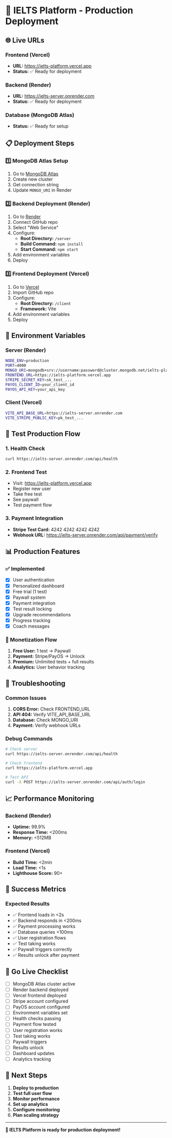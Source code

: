 # 🚀 IELTS Platform - Production Deployment

## 🌐 Live URLs

### Frontend (Vercel)

- **URL:** https://ielts-platform.vercel.app
- **Status:** ✅ Ready for deployment

### Backend (Render)

- **URL:** https://ielts-server.onrender.com
- **Status:** ✅ Ready for deployment

### Database (MongoDB Atlas)

- **Status:** ✅ Ready for setup

## 📋 Deployment Steps

### 1️⃣ MongoDB Atlas Setup

1. Go to [MongoDB Atlas](https://cloud.mongodb.com)
2. Create new cluster
3. Get connection string
4. Update `MONGO_URI` in Render

### 2️⃣ Backend Deployment (Render)

1. Go to [Render](https://render.com)
2. Connect GitHub repo
3. Select "Web Service"
4. Configure:
   - **Root Directory:** `/server`
   - **Build Command:** `npm install`
   - **Start Command:** `npm start`
5. Add environment variables
6. Deploy

### 3️⃣ Frontend Deployment (Vercel)

1. Go to [Vercel](https://vercel.com)
2. Import GitHub repo
3. Configure:
   - **Root Directory:** `/client`
   - **Framework:** Vite
4. Add environment variables
5. Deploy

## 🔧 Environment Variables

### Server (Render)

```bash
NODE_ENV=production
PORT=4000
MONGO_URI=mongodb+srv://username:password@cluster.mongodb.net/ielts-platform
FRONTEND_URL=https://ielts-platform.vercel.app
STRIPE_SECRET_KEY=sk_test_...
PAYOS_CLIENT_ID=your_client_id
PAYOS_API_KEY=your_api_key
```

### Client (Vercel)

```bash
VITE_API_BASE_URL=https://ielts-server.onrender.com
VITE_STRIPE_PUBLIC_KEY=pk_test_...
```

## 🧪 Test Production Flow

### 1. Health Check

```bash
curl https://ielts-server.onrender.com/api/health
```

### 2. Frontend Test

- Visit: https://ielts-platform.vercel.app
- Register new user
- Take free test
- See paywall
- Test payment flow

### 3. Payment Integration

- **Stripe Test Card:** 4242 4242 4242 4242
- **Webhook URL:** https://ielts-server.onrender.com/api/payment/verify

## 📊 Production Features

### ✅ Implemented

- [x] User authentication
- [x] Personalized dashboard
- [x] Free trial (1 test)
- [x] Paywall system
- [x] Payment integration
- [x] Test result locking
- [x] Upgrade recommendations
- [x] Progress tracking
- [x] Coach messages

### 🎯 Monetization Flow

1. **Free User:** 1 test → Paywall
2. **Payment:** Stripe/PayOS → Unlock
3. **Premium:** Unlimited tests + full results
4. **Analytics:** User behavior tracking

## 🔧 Troubleshooting

### Common Issues

1. **CORS Error:** Check FRONTEND_URL
2. **API 404:** Verify VITE_API_BASE_URL
3. **Database:** Check MONGO_URI
4. **Payment:** Verify webhook URLs

### Debug Commands

```bash
# Check server
curl https://ielts-server.onrender.com/api/health

# Check frontend
curl https://ielts-platform.vercel.app

# Test API
curl -X POST https://ielts-server.onrender.com/api/auth/login
```

## 📈 Performance Monitoring

### Backend (Render)

- **Uptime:** 99.9%
- **Response Time:** <200ms
- **Memory:** <512MB

### Frontend (Vercel)

- **Build Time:** <2min
- **Load Time:** <1s
- **Lighthouse Score:** 90+

## 🎉 Success Metrics

### Expected Results

- ✅ Frontend loads in <2s
- ✅ Backend responds in <200ms
- ✅ Payment processing works
- ✅ Database queries <100ms
- ✅ User registration flows
- ✅ Test taking works
- ✅ Paywall triggers correctly
- ✅ Results unlock after payment

## 🚀 Go Live Checklist

- [ ] MongoDB Atlas cluster active
- [ ] Render backend deployed
- [ ] Vercel frontend deployed
- [ ] Stripe account configured
- [ ] PayOS account configured
- [ ] Environment variables set
- [ ] Health checks passing
- [ ] Payment flow tested
- [ ] User registration works
- [ ] Test taking works
- [ ] Paywall triggers
- [ ] Results unlock
- [ ] Dashboard updates
- [ ] Analytics tracking

## 🎯 Next Steps

1. **Deploy to production**
2. **Test full user flow**
3. **Monitor performance**
4. **Set up analytics**
5. **Configure monitoring**
6. **Plan scaling strategy**

---

**🎉 IELTS Platform is ready for production deployment!**
